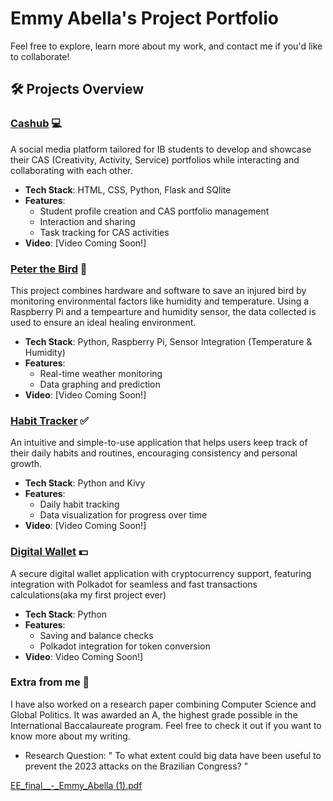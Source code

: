 # Emmy Abella's Project Portfolio
Feel free to explore, learn more about my work, and contact me if you'd like to collaborate!

## 🛠️ Projects Overview

### [Cashub](https://github.com/EmmyAbella444/Projects/blob/main/CasHub.md) 💻
A social media platform tailored for IB students to develop and showcase their CAS (Creativity, Activity, Service) portfolios while interacting and collaborating with each other.

- **Tech Stack**: HTML, CSS, Python, Flask and SQlite
- **Features**:
  - Student profile creation and CAS portfolio management
  - Interaction and sharing
  - Task tracking for CAS activities  
- **Video**: [Video Coming Soon!]


### [Peter the Bird](https://github.com/EmmyAbella444/Projects/blob/main/PeterTheBird.md) 🐥
This project combines hardware and software to save an injured bird by monitoring environmental factors like humidity and temperature. Using a Raspberry Pi and a tempearture and humidity sensor, the data collected is used to ensure an ideal healing environment.

- **Tech Stack**: Python, Raspberry Pi, Sensor Integration (Temperature & Humidity)
- **Features**:
  - Real-time weather monitoring 
  - Data graphing and prediction
- **Video**: [Video Coming Soon!]
  

### [Habit Tracker](https://github.com/EmmyAbella444/Projects/blob/main/HabitTracker.md) ✅
An intuitive and simple-to-use application that helps users keep track of their daily habits and routines, encouraging consistency and personal growth.

- **Tech Stack**: Python and Kivy
- **Features**:
  - Daily habit tracking 
  - Data visualization for progress over time
- **Video**: [Video Coming Soon!]


### [Digital Wallet](https://github.com/EmmyAbella444/Projects/blob/main/DigitalWallet.md) 💵 
A secure digital wallet application with cryptocurrency support, featuring integration with Polkadot for seamless and fast transactions calculations(aka my first project ever)

- **Tech Stack**: Python
- **Features**:
  - Saving and balance checks
  - Polkadot integration for token conversion  
- **Video**: Video Coming Soon!]


### Extra from me 🌸
I have also worked on a research paper combining Computer Science and Global Politics. It was awarded an A, the highest grade possible in the International Baccalaureate program. Feel free to check it out if you want to know more about my writing.
- Research Question: " To what extent could big data have been useful to prevent the 2023 attacks on the Brazilian Congress? "
  
[EE_final__-_Emmy_Abella (1).pdf](https://github.com/user-attachments/files/17003268/EE_final__-_Emmy_Abella.1.pdf)

